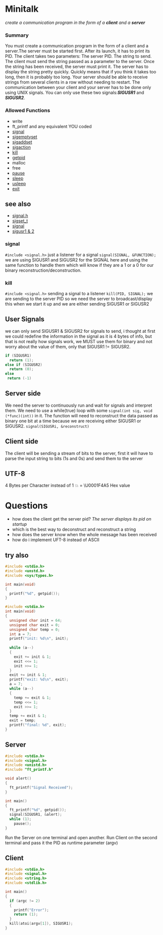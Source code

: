 # Minitalk
*create a communication program in the form of a **client** and a **server***

### Summary
You must create a communication program in the form of a client and a server.The server must be started first. After its launch, it has to print its PID. The client takes two parameters: The server PID. The string to send. The client must send the string passed as a parameter to the server. Once the string has been received, the server must print it. The server has to display the string pretty quickly. Quickly means that if you think it takes too long, then it is probably too long. Your server should be able to receive strings from several clients in a row without needing to restart. The communication between your client and your server has to be done only using UNIX signals. You can only use these two signals:***SIGUSR1*** and ***SIGUSR2***.

### Allowed Functions
- write
- ft_printf and any equivalent YOU coded
- [signal](https://www.tutorialspoint.com/c_standard_library/c_function_signal.htm)
- [sigemptyset](https://man7.org/linux/man-pages/man3/sigemptyset.3p.html)
- [sigaddset](https://man7.org/linux/man-pages/man3/sigaddset.3p.html)
- [sigaction](https://man7.org/linux/man-pages/man2/sigaction.2.html)
- [kill](https://man7.org/linux/man-pages/man2/kill.2.html)
- [getpid](https://man7.org/linux/man-pages/man2/getpid.2.html)
- malloc
- free
- [pause](https://man7.org/linux/man-pages/man2/pause.2.html)
- [sleep](https://man7.org/linux/man-pages/man3/sleep.3.html)
- [usleep](https://man7.org/linux/man-pages/man3/usleep.3.html)
- [exit](https://man7.org/linux/man-pages/man3/exit.3.html)

## see also
- [signal.h](https://www.tutorialspoint.com/c_standard_library/signal_h.htm)
- [sigset_t](https://www.gnu.org/software/libc/manual/html_node/Signal-Sets.html)
- [signal](https://man7.org/linux/man-pages/man7/signal.7.html)
- [sigusr1 & 2](https://www.gnu.org/software/libc/manual/html_node/Miscellaneous-Signals.html)

### signal
`#include <signal.h>`
just a listener for a signal
`signal(SIGNAL, &FUNCTION);` we are using SIGUSR1 and SIGUSR2 for the SIGNAL here and using the same function to handle them which will know if they are a 1 or a 0 for our binary reconstruction/deconstruction. 

### kill
`#include <signal.h>`
sending a signal to a listener
`kill(PID, SIGNAL);` we are sending to the server PID so we need the server to broadcast/display this when we start it up and we are either sending SIGUSR1 or SIGUSR2

## User Signals
we can only send SIGUSR1 & SIGUSR2 for signals to send, i thought at first we could redefine the information in the signal as it is 4 bytes of info, but that is not really how signals work, we MUST use them for binary and not worry about the value of them, only that SIGUSR1 != SIGUSR2.
```c
if (SIGUSR1)
  return (1);
else if (SIGUSR2)
  return (0);
else
 return (-1)
```
## Server side
We need the server to continuously run and wait for signals and interpret them. We need to use a while(true) loop with some `signal(int sig, void (*func)(int))` in it. The function will need to reconstruct the data passed as binary one bit at a time because we are receiving either SIGUSR1 or SIGUSR2.
`signal(SIGUSRi, &reconstruct)`

## Client side
The client will be sending a stream of bits to the server, first it will have to parse the input string to bits (1s and 0s) and send them to the server

## UTF-8
4 Bytes per Character instead of 1
💥 = \U0001F4A5 Hex value 

# Questions
- how does the client get the server pid? *The server displays its pid on startup*
- which is the best way to deconstruct and reconstruct a string
- how does the server know when the whole message has been received
- how do i implement UFT-8 instead of ASCII

## try also
```c
#include <stdio.h>
#include <unstd.h>
#include <sys/types.h>

int main(void)
{
  printf("%d", getpid());
}
```

```c
#include <stdio.h>
int main(void)
{
  unsigned char init = 64;
  unsigned char exit = 0;
  unsigned char temp = 0;
  int a = 7;
  printf("init: %d\n", init);
  
  while (a--)
  {
    exit += init & 1;
    exit <<= 1;
    init >>= 1;
  }
  exit += init & 1;
  printf("exit: %d\n", exit);
  a = 7;
  while (a--)
  {
    temp += exit & 1;
    temp <<= 1;
    exit >>= 1;
  }
  temp += exit & 1;
  exit = temp;
  printf("final: %d", exit);
}
```

## Server
```c
#include <stdio.h>
#include <signal.h>
#include <unistd.h>
#include "ft_printf.h"

void alert()
{
  ft_printf("Signal Received");
}

int main()
{
  ft_printf("%d", getpid());
  signal(SIGUSR1, &alert);
  while (1);
    pause();
}
```
Run the Server on one terminal and open another. Run Client on the second terminal and pass it the PID as runtime parameter (argv)

## Client
```c
#include <stdio.h>
#include <signal.h>
#include <string.h>
#include <stdlib.h>

int main()
{
  if (argc != 2)
  {
    printf("Error");
    return (1);
  }
  kill(atoi(argv[1]), SIGUSR1);
}
```
